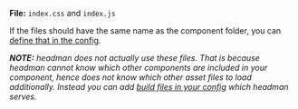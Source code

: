 **File:** `index.css` and `index.js`

If the files should have the same name as the component folder, you can [define that in the config](/configuration/options#files).

_**NOTE:** headman does not actually use these files. That is because headman cannot know which other components are included in your component, hence does not know which other asset files to load additionally. Instead you can add [build files in your config](/configuration/assets) which headman serves._
